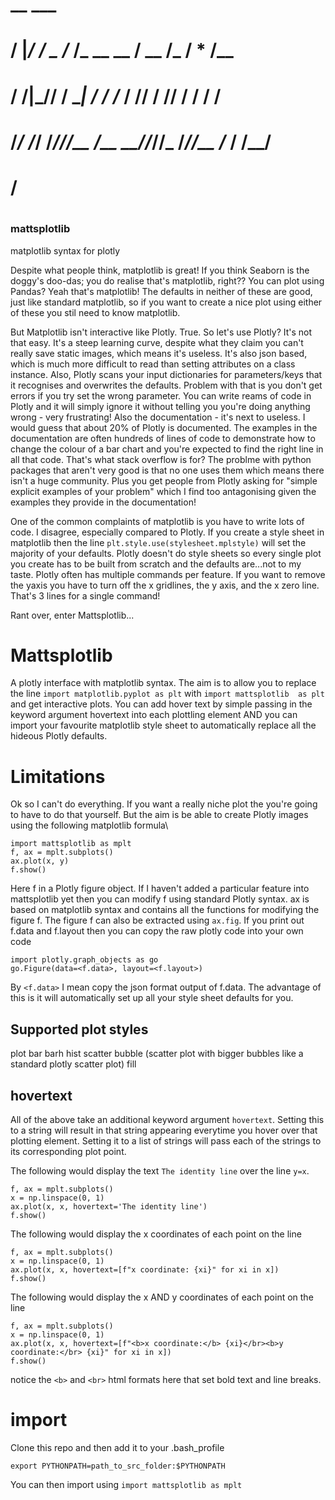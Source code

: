#
#    __   ___
#   /  |_/  / _   /_  /_ __  __ /  __ /_  /  * /__
#  / /|_// / __| /   /  /_  / //  / //   /  / /  /
# /_/   /_/ /_///__ /__ __//_//_ /_//__ /_ / /__/
#                         /
#

### mattsplotlib
matplotlib syntax for plotly

Despite what people think, matplotlib is great! If you think Seaborn is the doggy's doo-das; you do realise that's matplotlib, right?? 
You can plot using Pandas? Yeah that's matplotlib! The defaults in neither of these are good, just like standard matplotlib, 
so if you want to create a nice plot using either of these you stil need to know matplotlib. 

But Matplotlib isn't interactive like Plotly. True. So let's use Plotly? It's not that easy. It's a steep learning curve, despite what they 
claim you can't really save static images, which means it's useless. It's also json based, which is much more difficult to read than setting 
attributes on a class instance. Also, Plotly scans your input dictionaries for parameters/keys that it recognises and overwrites the defaults. 
Problem with that is you don't get errors if you try set the wrong parameter. You can write reams of code in Plotly and it will simply ignore it 
without telling you you're doing anything wrong - very frustrating! Also the documentation - it's next to useless. I would guess that about 20% of 
Plotly is documented. The examples in the documentation are often hundreds of lines of code to demonstrate how to change the colour of a bar chart
and you're expected to find the right line in all that code. That's what stack overflow is for? The problme with python packages that aren't very 
good is that no one uses them which means there isn't a huge community. Plus you get people from Plotly asking for "simple explicit examples of your
problem" which I find too antagonising given the examples they provide in the documentation!

One of the common complaints of matplotlib is you have to write lots of code. I disagree, especially compared to Plotly. If you create a style sheet
in matplotlib then the line `plt.style.use(stylesheet.mplstyle)` will set the majority of your defaults. Plotly doesn't do style sheets so every 
single plot you create has to be built from scratch and the defaults are...not to my taste. Plotly often has multiple commands per feature. If you 
want to remove the yaxis you have to turn off the x gridlines, the y axis, and the x zero line. That's 3 lines for a single command! 

Rant over, enter Mattsplotlib...

# Mattsplotlib

A plotly interface with matplotlib syntax. The aim is to allow you to replace the line `import matplotlib.pyplot as plt` with `import mattsplotlib 
as plt` and get interactive plots. You can add hover text by simple passing in the keyword argument hovertext into each plottling element AND
you can import your favourite matplotlib style sheet to automatically replace all the hideous Plotly defaults.

# Limitations

Ok so I can't do everything. If you want a really niche plot the you're going to have to do that yourself. But the aim is be able to create 
Plotly images using the following matplotlib formula\\
```
import mattsplotlib as mplt
f, ax = mplt.subplots()
ax.plot(x, y)
f.show()
```
Here f in a Plotly figure object. If I haven't added a particular feature into mattsplotlib yet then you can modify f using standard Plotly syntax. ax is based on matplotlib syntax and contains all the functions for modifying the figure f. The figure f can also be extracted using `ax.fig`. If you print out f.data and f.layout then you can copy the raw plotly code into your own code
```
import plotly.graph_objects as go
go.Figure(data=<f.data>, layout=<f.layout>)
```
By `<f.data>` I mean copy the json format output of f.data. The advantage of this is it will automatically set up all your style sheet defaults for you. 

## Supported plot styles
plot
bar
barh
hist
scatter
bubble (scatter plot with bigger bubbles like a standard plotly scatter plot)
fill

## hovertext
All of the above take an additional keyword argument `hovertext`. Setting this to a string will result in that string appearing everytime you hover over that plotting element. Setting it to a list of strings will pass each of the strings to its corresponding plot point.

The following would display the text `The identity line` over the line `y=x`.
```
f, ax = mplt.subplots()
x = np.linspace(0, 1)
ax.plot(x, x, hovertext='The identity line')
f.show()
```
The following would display the x coordinates of each point on the line
```
f, ax = mplt.subplots()
x = np.linspace(0, 1)
ax.plot(x, x, hovertext=[f"x coordinate: {xi}" for xi in x])
f.show()
```
The following would display the x AND y coordinates of each point on the line
```
f, ax = mplt.subplots()
x = np.linspace(0, 1)
ax.plot(x, x, hovertext=[f"<b>x coordinate:</b> {xi}</br><b>y coordinate:</br> {xi}" for xi in x])
f.show()
```
notice the `<b>` and `<br>` html formats here that set bold text and line breaks.

# import

Clone this repo and then add it to your .bash_profile
```
export PYTHONPATH=path_to_src_folder:$PYTHONPATH
```
You can then import using `import mattsplotlib as mplt`
